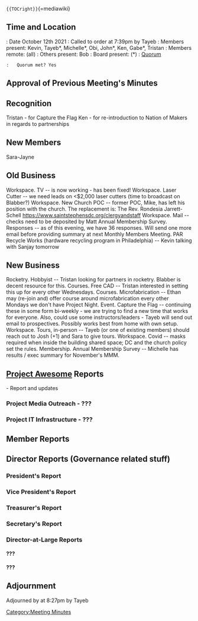 `{{TOCright}}`{=mediawiki}

## Time and Location

:   Date October 12th 2021
:   Called to order at 7:39pm by Tayeb
:   Members present: Kevin, Tayeb\*, Michelle\*, Obi, John\*, Ken,
    Gabe\*, Tristan
:   Members remote: (all)
:   Others present: Bob
:   Board present: (\*)
:   [Quorum](Quorum)

    :   Quorum met? Yes

## Approval of Previous Meeting's Minutes

## Recognition

Tristan - for Capture the Flag Ken - for re-introduction to Nation of
Makers in regards to partnerships

## New Members

Sara-Jayne

## Old Business

Workspace. TV -- is now working - has been fixed! Workspace. Laser
Cutter -- we need leads on \<\$2,000 laser cutters (time to broadcast on
Blabber?) Workspace. New Church POC -- former POC, Mike, has left his
position with the church. The replacement is: The Rev. Rondesia
Jarrett-Schell <https://www.saintstephensdc.org/clergyandstaff>
Workspace. Mail -- checks need to be deposited by Matt Annual Membership
Survey. Responses -- as of this evening, we have 36 responses. Will send
one more email before providing summary at next Monthly Members Meeting.
PAR Recycle Works (hardware recycling program in Philadelphia) -- Kevin
talking with Sanjay tomorrow

## New Business

Rocketry. Hobbyist -- Tristan looking for partners in rocketry. Blabber
is decent resource for this. Courses. Free CAD -- Tristan interested in
setting this up for every other Wednesdays. Courses. Microfabrication --
Ethan may (re-join and) offer course around microfabrication every other
Mondays we don't have Project Night. Event. Capture the Flag --
continuing these in some form bi-weekly - we are trying to find a new
time that works for everyone. Also, could use some instructors/leaders -
Tayeb will send out email to prospectives. Possibly works best from home
with own setup. Workspace. Tours, in-person -- Tayeb (or one of existing
members) should reach out to Josh (+1) and Sara to give tours.
Workspace. Covid -- masks required when inside the building shared
space; DC and the church policy set the rules. Membership. Annual
Membership Survey -- Michelle has results / exec summary for November's
MMM.

## [Project Awesome](:Category:Project_Awesome) Reports

\- Report and updates

### Project Media Outreach - ???

### Project IT Infrastructure - ???

## Member Reports

## Director Reports (Governance related stuff)

### President's Report

### Vice President's Report

### Treasurer's Report

### Secretary's Report

### Director-at-Large Reports

#### ???

#### ???

## Adjournment

Adjourned by at 8:27pm by Tayeb

[Category:Meeting Minutes](Category:Meeting_Minutes)
